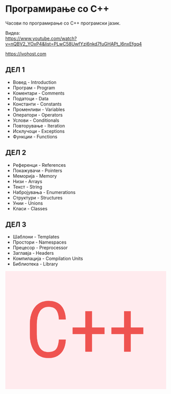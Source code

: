 # Програмирање со C++

Часови по програмирање со C++ програмски јазик.

Видеа:  
https://www.youtube.com/watch?v=nQBV2_YOxP4&list=PLwC58UwfYzi6nkd7fuGHAPt_l6nxEfgq4


https://ivohost.com



## ДЕЛ 1

- Вовед - Introduction 
- Програм - Program
- Коментари - Comments
- Податоци - Data
- Константи - Constants
- Променливи - Variables
- Оператори - Operators
- Услови - Conditionals
- Повторување - Iteration
- Исклучоци - Exceptions
- Функции - Functions


## ДЕЛ 2

- Референци - References
- Покажувачи - Pointers
- Меморија - Memory
- Низи - Arrays
- Текст - String
- Набројувања - Enumerations
- Структури - Structures
- Унии - Unions
- Класи - Classes


## ДЕЛ 3

- Шаблони - Templates
- Простори - Namespaces
- Прецесор - Preprocessor
- Заглавја - Headers
- Компилација - Compilation Units
- Библиотека - Library




![C++](c-plus-plus.png)

